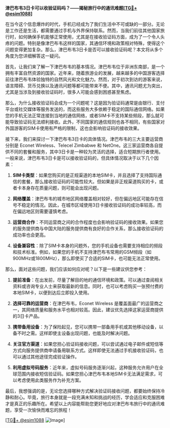 **津巴布韦3日卡可以收验证码吗？——揭秘旅行中的通讯难题[[TG💪+ @esim1088](https://t.me/s/esim1088)]**

在当今这个信息爆炸的时代，手机已经成为了我们生活中不可或缺的一部分。无论是工作还是生活，都需要通过手机与外界保持联系。然而，当我们前往其他国家旅行时，如何确保手机能够正常使用，尤其是在接收验证码方面，成为了一个令人头疼的问题。特别是像津巴布韦这样的国家，其通信环境和政策相对特殊，使得这个问题变得更加复杂。那么，津巴布韦3日卡是否可以接收验证码呢？本文将从多个角度为您详细解答这一疑问。

首先，让我们来了解一下津巴布韦的基本情况。津巴布韦位于非洲东南部，是一个拥有丰富自然资源的国家。近年来，随着旅游业的发展，越来越多的中国游客选择前往津巴布韦体验独特的自然风光和文化魅力。然而，对于初次到访的游客来说，语言障碍、货币兑换以及通讯问题等都可能带来不便。其中，通讯问题尤为突出，尤其是当涉及到接收验证码时，很多人可能会感到困惑甚至焦虑。

那么，为什么接收验证码会成为一个问题呢？这是因为验证码通常是由银行、支付平台或社交媒体等服务发送的，而这些服务大多依赖于稳定的国际通信网络。如果您的手机无法正常连接到当地的通信网络，或者SIM卡不支持某些频段，那么就可能导致验证码无法顺利接收。此外，不同国家的通信规则也各不相同，有些国家对外国游客的SIM卡使用有严格的限制，这也会影响验证码的接收效果。

接下来，我们来探讨一下津巴布韦3日卡的具体情况。津巴布韦的三大主要运营商分别是 Econet Wireless、Telecel Zimbabwe 和 NetOne。这三家运营商各自提供不同的套餐和服务，其中3日卡是一种较为灵活的选择，适合短期旅行者使用。一般来说，津巴布韦3日卡是可以接收验证码的，但具体情况取决于以下几个因素：

1. **SIM卡类型**：如果您购买的是正规渠道的本地SIM卡，并且选择了支持国际通信的套餐，那么接收验证码的可能性较大。但如果是非正规渠道购买的卡，或者卡本身存在质量问题，则可能会出现问题。
   
2. **网络覆盖**：津巴布韦的城市地区网络覆盖相对较好，但在偏远地区可能存在信号不稳定的情况。因此，在城市区域使用3日卡接收验证码的成功率较高，而在偏远地区则需要谨慎考虑。

3. **运营商合作**：不同运营商之间的合作程度也会影响验证码的接收效果。如果您的服务提供商与中国大陆的服务提供商有良好的合作关系，那么接收验证码的成功率也会更高。

4. **设备兼容性**：除了SIM卡本身的问题外，您的手机设备也需要支持相应的频段和技术标准。例如，如果您的手机不支持津巴布韦常用的GSM频段（如900MHz或1800MHz），那么即使买了合适的SIM卡，也可能无法正常使用。

那么，面对这些问题，我们应该如何应对呢？以下是一些建议供您参考：

1. **提前准备**：在出发前，尽量了解目的地的通信环境和政策。可以通过查阅相关资料或咨询专业人士来获取最新的信息。同时，也可以考虑购买一张预付费的本地SIM卡，以便到达后立即投入使用。

2. **选择可靠的运营商**：在津巴布韦，Econet Wireless 是覆盖面最广的运营商之一，其网络质量和服务水平也相对较高。因此，建议优先选择这家运营商提供的3日卡产品。

3. **携带备用设备**：为了保险起见，您可以携带一部备用手机或其他移动设备，以备不时之需。这样即使主设备出现问题，也能及时解决问题。

4. **关注官方渠道**：如果您担心验证码接收问题，可以尝试通过电子邮件或短信等方式向服务提供商申请备用联系方式。这样即使无法通过手机接收验证码，也可以通过其他途径完成验证操作。

5. **利用虚拟号码服务**：近年来，虚拟号码服务逐渐兴起，这种服务允许用户在全球范围内接收短信验证码。如果您担心津巴布韦本地SIM卡无法满足需求，可以考虑使用此类服务作为补充方案。

最后，我想强调的是，无论您选择哪种方式解决验证码接收问题，都要始终保持冷静和耐心。毕竟，旅行本身就是一段充满未知和挑战的经历，学会适应和克服困难才是真正的乐趣所在。希望以上内容能帮助您更好地应对津巴布韦旅行中的通讯难题，享受一次愉快而难忘的旅程！

[[TG💪+ @esim1088](https://t.me/s/esim1088) ![Image](https://i.postimg.cc/4NQfJmqS/Snipaste-2025-05-13-00-14-12.png)]